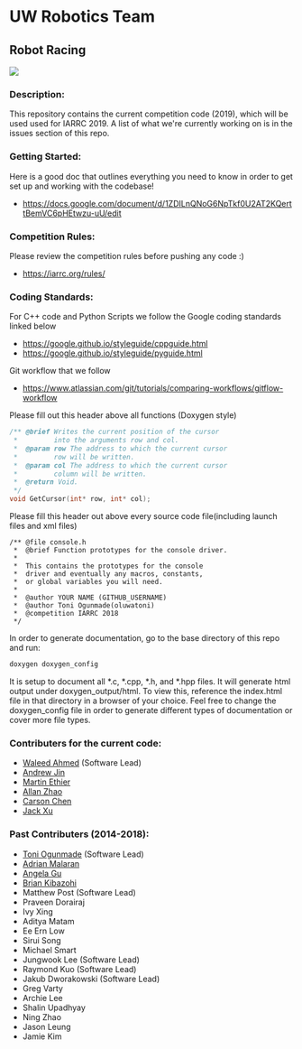 # UW Robotics Team
## Robot Racing
![](images/Hummingbot.jpg)

### Description:
This repository contains the current competition code (2019), which will be used used for IARRC 2019. A list of what we're currently working on is in the issues section of this repo.

### Getting Started:
Here is a good doc that outlines everything you need to know in order to get set up and working with the codebase!
* https://docs.google.com/document/d/1ZDILnQNoG6NpTkf0U2AT2KQerttBemVC6pHEtwzu-uU/edit

### Competition Rules:
Please review the competition rules before pushing any code :)
* https://iarrc.org/rules/

### Coding Standards:
For C++ code and Python Scripts we follow the Google coding standards linked below
* https://google.github.io/styleguide/cppguide.html
* https://google.github.io/styleguide/pyguide.html

Git workflow that we follow
* https://www.atlassian.com/git/tutorials/comparing-workflows/gitflow-workflow

Please fill out this header above all functions (Doxygen style)
``` cpp
/** @brief Writes the current position of the cursor
 *         into the arguments row and col.
 *  @param row The address to which the current cursor
 *         row will be written.
 *  @param col The address to which the current cursor
 *         column will be written.
 *  @return Void.
 */
void GetCursor(int* row, int* col);
```
Please fill this header out above every source code file(including launch files and xml files)
```
/** @file console.h
 *  @brief Function prototypes for the console driver.
 *
 *  This contains the prototypes for the console
 *  driver and eventually any macros, constants,
 *  or global variables you will need.
 *
 *  @author YOUR NAME (GITHUB_USERNAME)
 *  @author Toni Ogunmade(oluwatoni)
 *  @competition IARRC 2018
 */
```
In order to generate documentation, go to the base directory of this repo and run:
``` bash
doxygen doxygen_config
```
It is setup to document all \*.c, \*.cpp, \*.h, and \*.hpp files. It will generate html output under doxygen\_output/html. To view this, reference the index.html file in that directory in a browser of your choice. Feel free to change the doxygen\_config file in order to generate different types of documentation or cover more file types.

### Contributers for the current code:
* [Waleed Ahmed](https://github.com/w29ahmed) (Software Lead)
* [Andrew Jin](https://github.com/DongJunJin)
* [Martin Ethier](https://github.com/MartinEthier)
* [Allan Zhao](https://github.com/y556zhao)
* [Carson Chen](https://github.com/CXYCarson)
* [Jack Xu](https://github.com/JXproject)

### Past Contributers (2014-2018):
* [Toni Ogunmade](https://github.com/Oluwatoni) (Software Lead)
* [Adrian Malaran](https://github.com/AdrianMalaran)
* [Angela Gu](https://github.com/angegu)
* [Brian Kibazohi](https://github.com/kibazohb)
* Matthew Post (Software Lead)
* Praveen Dorairaj
* Ivy Xing
* Aditya Matam
* Ee Ern Low
* Sirui Song
* Michael Smart
* Jungwook Lee (Software Lead)
* Raymond Kuo (Software Lead)
* Jakub Dworakowski (Software Lead)
* Greg Varty
* Archie Lee
* Shalin Upadhyay
* Ning Zhao
* Jason Leung
* Jamie Kim
